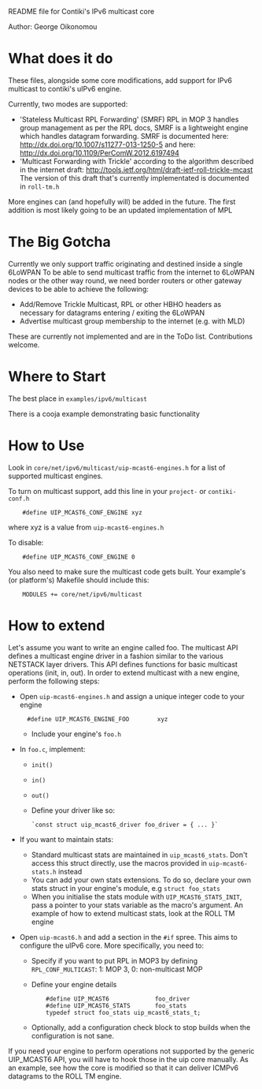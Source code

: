 README file for Contiki's IPv6 multicast core

Author: George Oikonomou

What does it do
===============
These files, alongside some core modifications, add support for IPv6 multicast
to contiki's uIPv6 engine.

Currently, two modes are supported:

* 'Stateless Multicast RPL Forwarding' (SMRF)
    RPL in MOP 3 handles group management as per the RPL docs,
    SMRF is a lightweight engine which handles datagram forwarding.
    SMRF is documented here:
    http://dx.doi.org/10.1007/s11277-013-1250-5
    and here:
    http://dx.doi.org/10.1109/PerComW.2012.6197494
* 'Multicast Forwarding with Trickle' according to the algorithm described
    in the internet draft:
    http://tools.ietf.org/html/draft-ietf-roll-trickle-mcast
    The version of this draft that's currently implementated is documented
    in `roll-tm.h`

More engines can (and hopefully will) be added in the future. The first
addition is most likely going to be an updated implementation of MPL

The Big Gotcha
==============
Currently we only support traffic originating and destined inside a single 6LoWPAN
To be able to send multicast traffic from the internet to 6LoWPAN nodes or the other
way round, we need border routers or other gateway devices to be able to achieve
the following:

* Add/Remove Trickle Multicast, RPL or other HBHO headers as necessary for datagrams
  entering / exiting the 6LoWPAN
* Advertise multicast group membership to the internet (e.g. with MLD)

These are currently not implemented and are in the ToDo list. Contributions welcome.

Where to Start
==============
The best place in `examples/ipv6/multicast`

There is a cooja example demonstrating basic functionality

How to Use
==========
Look in `core/net/ipv6/multicast/uip-mcast6-engines.h` for a list of supported
multicast engines.

To turn on multicast support, add this line in your `project-` or `contiki-conf.h`

        #define UIP_MCAST6_CONF_ENGINE xyz

  where xyz is a value from `uip-mcast6-engines.h`

To disable:

        #define UIP_MCAST6_CONF_ENGINE 0

You also need to make sure the multicast code gets built. Your example's
(or platform's) Makefile should include this:

        MODULES += core/net/ipv6/multicast

How to extend
=============
Let's assume you want to write an engine called foo.
The multicast API defines a multicast engine driver in a fashion similar to
the various NETSTACK layer drivers. This API defines functions for basic
multicast operations (init, in, out).
In order to extend multicast with a new engine, perform the following steps:

- Open `uip-mcast6-engines.h` and assign a unique integer code to your engine

        #define UIP_MCAST6_ENGINE_FOO        xyz

  - Include your engine's `foo.h`

- In `foo.c`, implement:
  * `init()`
  * `in()`
  * `out()`
  * Define your driver like so:

        `const struct uip_mcast6_driver foo_driver = { ... }`

- If you want to maintain stats:
  * Standard multicast stats are maintained in `uip_mcast6_stats`. Don't access
    this struct directly, use the macros provided in `uip-mcast6-stats.h` instead
  * You can add your own stats extensions. To do so, declare your own stats
    struct in your engine's module, e.g `struct foo_stats`
  * When you initialise the stats module with `UIP_MCAST6_STATS_INIT`, pass
    a pointer to your stats variable as the macro's argument.
    An example of how to extend multicast stats, look at the ROLL TM engine

- Open `uip-mcast6.h` and add a section in the `#if` spree. This aims to
  configure the uIPv6 core. More specifically, you need to:
  * Specify if you want to put RPL in MOP3 by defining
      `RPL_CONF_MULTICAST`: 1: MOP 3, 0: non-multicast MOP
  * Define your engine details

            #define UIP_MCAST6             foo_driver
            #define UIP_MCAST6_STATS       foo_stats
            typedef struct foo_stats uip_mcast6_stats_t;

  * Optionally, add a configuration check block to stop builds when the
    configuration is not sane.

If you need your engine to perform operations not supported by the generic
UIP_MCAST6 API, you will have to hook those in the uip core manually. As an
example, see how the core is modified so that it can deliver ICMPv6 datagrams
to the ROLL TM engine.
